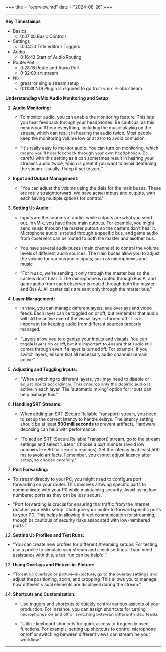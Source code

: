+++
title = "overview.md"
date = "2024-08-26"
+++

---
**Key Timestamps**
- Basics
	- 0:07:00 Basic Controls
- Settings
	- 0:04:20 Title editor / Triggers
- Audio
	- 0:16:43 Start of Audio Routing
- Route/Port
	- 0:28:18 Route and Audio Port
	- 0:32:00 srt stream
- NDI
	- great for single stream setup
	- 0:11:30 NDI Plugin is required to go from vmix -> obs stream 

**Understanding vMix Audio Monitoring and Setup**

1. **Audio Monitoring:**
   - To monitor audio, you can enable the monitoring feature. This lets you hear feedback through your headphones. Be cautious, as this means you'll hear everything, including the music playing on the stream, which can result in hearing the audio twice. Most people keep the monitoring volume low or at zero to avoid confusion.
   
   - "It's really easy to monitor audio. You can turn on monitoring, which means you'll hear feedback through your own headphones. Be careful with this setting as it can sometimes result in hearing your stream's audio twice, which is great if you want to avoid deafening the stream. Usually, I keep it set to zero."

3. **Input and Output Management:**
   - "You can adjust the volume using the dials for the main buses. These are really straightforward. We have actual inputs and outputs, with each having multiple options for control."

5. **Setting Up Audio:**
   - Inputs are the sources of audio, while outputs are what you send out. In vMix, you have three main outputs. For example, you might send music through the master output, so the casters don't hear it. Microphone audio is routed through a specific bus, and game audio from observers can be routed to both the master and another bus.
              
   - You have several audio buses (main channels) to control the volume levels of different audio sources. The main buses allow you to adjust the volume for various audio inputs, such as microphones and music. 

   - "For music, we're sending it only through the master bus so the casters don’t hear it. The microphone is routed through Bus A, and game audio from each observer is routed through both the master and Bus A. All caster calls are sent only through the master bus."

7. **Layer Management:**
   - In vMix, you can manage different layers, like overlays and video feeds. Each layer can be toggled on or off, but remember that audio will still be active even if the visual layer is turned off. This is important for keeping audio from different sources properly managed. 
   
   - "Layers allow you to organize your inputs and visuals. You can toggle layers on or off, but it's important to ensure that audio still comes through even if a layer is turned off. For example, if you switch layers, ensure that all necessary audio channels remain active."

8. **Adjusting and Toggling Inputs:**

   - "When switching to different layers, you may need to disable or adjust inputs accordingly. This ensures only the desired audio is active in each layer. The 'automatic mixing' option for inputs can help manage this."

9. **Handling SRT Streams:**
   - When adding an SRT (Secure Reliable Transport) stream, you need to set up the correct latency to handle delays. The latency setting should be at least **500 milliseconds** to prevent artifacts. Hardware decoding can help with performance.

   - "To add an SRT (Secure Reliable Transport) stream, go to the stream settings and select 'Listen.' Choose a port number (avoid low numbers like 80 for security reasons). Set the latency to at least 500 ms to avoid artifacts. Remember, you cannot adjust latency after setup, so choose carefully."

10. **Port Forwarding:**
   - To stream directly to your PC, you might need to configure port forwarding on your router. This involves allowing specific ports to communicate with your PC while maintaining security. Avoid using low-numbered ports as they can be less secure.
   
   - "Port forwarding is crucial for ensuring that traffic from the internet reaches your vMix setup. Configure your router to forward specific ports to your PC. This helps in allowing direct communication for streaming, though be cautious of security risks associated with low-numbered ports."

12. **Setting Up Profiles and Test Runs:**
   - "You can create new profiles for different streaming setups. For testing, use a profile to simulate your stream and check settings. If you need assistance with this, a test run can be helpful."

13. **Using Overlays and Picture-in-Picture:**
   - "To set up overlays or picture-in-picture, go to the overlay settings and adjust the positioning, zoom, and cropping. This allows you to manage how different visual elements are displayed during the stream."

14. **Shortcuts and Customization:**
	- Use triggers and shortcuts to quickly control various aspects of your production. For instance, you can assign shortcuts for turning microphones on and off or switching between different video feeds.

    - "Utilize keyboard shortcuts for quick access to frequently used functions. For example, setting up shortcuts to control microphone on/off or switching between different views can streamline your workflow."
---

